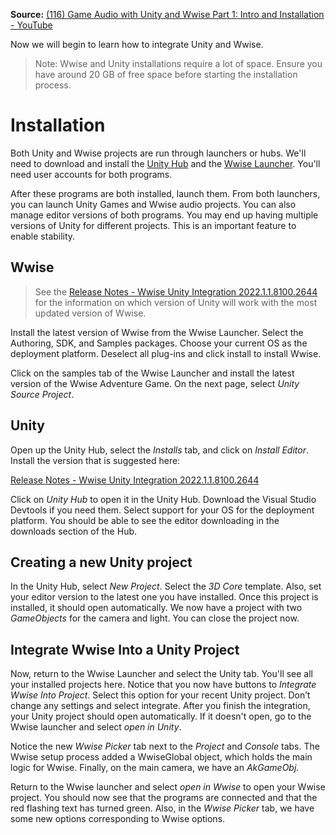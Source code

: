 **Source:** [(116) Game Audio with Unity and Wwise Part 1: Intro and Installation - YouTube](https://www.youtube.com/watch?v=OchYfH0wb0U&list=PLzlEBXWjqM97U5rHMERc82sTXRBoSB_Fu)

Now we will begin to learn how to integrate Unity and Wwise.

> Note: Wwise and Unity installations require a lot of space. Ensure you have around 20 GB of free space before starting the installation process.

<!-- TODO: simplify this process a lot, don't install WAG
Use the newest Unity version and install the example games from there to ensure they will work with student's systems. 
 -->

# Installation

Both Unity and Wwise projects are run through launchers or hubs. We'll need to download and install the [Unity Hub](https://unity.com/download) and the [Wwise Launcher](https://www.audiokinetic.com/en/download). You'll need user accounts for both programs.

After these programs are both installed, launch them. From both launchers, you can launch Unity Games and Wwise audio projects. You can also manage editor versions of both programs. You may end up having multiple versions of Unity for different projects. This is an important feature to enable stability.

## Wwise

> See the [Release Notes - Wwise Unity Integration 2022.1.1.8100.2644](https://www.audiokinetic.com/en/library/edge/?source=Unity&id=pg_releasenotes.html) for the information on which version of Unity will work with the most updated version of Wwise.

Install the latest version of Wwise from the Wwise Launcher. Select the Authoring, SDK, and Samples packages. Choose your current OS as the deployment platform. Deselect all plug-ins and click install to install Wwise.

Click on the samples tab of the Wwise Launcher and install the latest version of the Wwise Adventure Game. On the next page, select _Unity Source Project_.

## Unity

Open up the Unity Hub, select the _Installs_ tab, and click on _Install Editor_. Install the version that is suggested here:

[Release Notes - Wwise Unity Integration 2022.1.1.8100.2644](https://www.audiokinetic.com/en/library/edge/?source=Unity&id=pg_releasenotes.html)

Click on _Unity Hub_ to open it in the Unity Hub. Download the Visual Studio Devtools if you need them. Select support for your OS for the deployment platform. You should be able to see the editor downloading in the downloads section of the Hub.

<!-- ## Playing the Wwise Adventure Game (WAG)

Return to the Wwise Launcher application. To play a build of the WAG, click the wrench icon and select _open containing folder_. A build of the game should be in the _WwiseAdventureGame_ folder.

Play the game for about 10 minutes to get a feel for it. -->

## Creating a new Unity project

In the Unity Hub, select _New Project_. Select the _3D Core_ template. Also, set your editor version to the latest one you have installed. Once this project is installed, it should open automatically. We now have a project with two _GameObjects_ for the camera and light. You can close the project now.

## Integrate Wwise Into a Unity Project

Now, return to the Wwise Launcher and select the Unity tab. You'll see all your installed projects here. Notice that you now have buttons to _Integrate Wwise Into Project_. Select this option for your recent Unity project. Don’t change any settings and select integrate. After you finish the integration, your Unity project should open automatically. If it doesn't open, go to the Wwise launcher and select _open in Unity_.

Notice the new _Wwise Picker_ tab next to the _Project_ and _Console_ tabs. The Wwise setup process added a WwiseGlobal object, which holds the main logic for Wwise. Finally, on the main camera, we have an _AkGameObj_.

Return to the Wwise launcher and select _open in Wwise_ to open your Wwise project. You should now see that the programs are connected and that the red flashing text has turned green. Also, in the _Wwise Picker_ tab, we have some new options corresponding to Wwise options.

